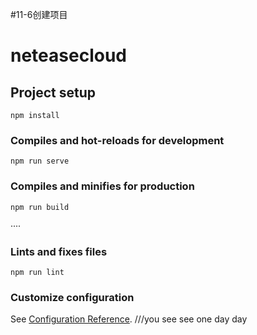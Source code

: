 #11-6创建项目



# neteasecloud

## Project setup
```
npm install
```

### Compiles and hot-reloads for development
```
npm run serve
```

### Compiles and minifies for production
```
npm run build
```
····
### Lints and fixes files
```
npm run lint
```

### Customize configuration
See [Configuration Reference](https://cli.vuejs.org/config/).
///you see see one day  day